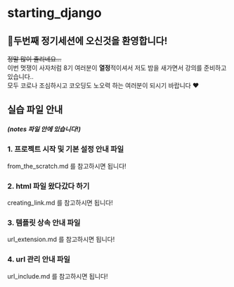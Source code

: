 # starting_django
## 🦁두번째 정기세션에 오신것을 환영합니다!  
~~정말 많이 졸리네요...~~  
이번 멋쟁이 사자처럼 8기 여러분이 **열정**적이셔서 저도 밤을 새가면서 강의를 준비하고 있습니다..  
모두 코로나 조심하시고 코오딩도 노오력 하는 여러분이 되시기 바랍니다 ❤️  

## 실습 파일 안내  
##### (notes 파일 안에 있습니다!)  
### 1. 프로젝트 시작 및 기본 설정 안내 파일  
from_the_scratch.md 를 참고하시면 됩니다!  
### 2. html 파일 왔다갔다 하기  
creating_link.md 를 참고하시면 됩니다!  
### 3. 템플릿 상속 안내 파일  
url_extension.md 를 참고하시면 됩니다!  
### 4. url 관리 안내 파일  
url_include.md 를 참고하시면 됩니다!  
